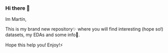 ### Hi there 👋
Im Martín,

This is my brand new repository✨ where you will find interesting (hope so!) datasets, my EDAs and some info🔭.

Hope this help you! Enjoy!⚡
